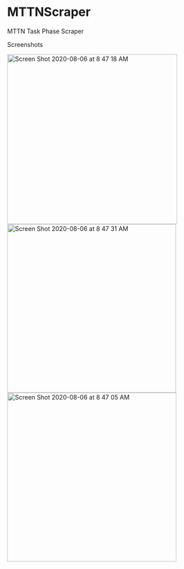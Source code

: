 # MTTNScraper
MTTN Task Phase Scraper 

Screenshots

<img width="393" alt="Screen Shot 2020-08-06 at 8 47 18 AM" src="https://user-images.githubusercontent.com/55361143/89486878-ac717c80-d7c1-11ea-9c04-cde1292424f8.png">
<img width="390" alt="Screen Shot 2020-08-06 at 8 47 31 AM" src="https://user-images.githubusercontent.com/55361143/89486883-af6c6d00-d7c1-11ea-8a3a-687cb342b45b.png">
<img width="391" alt="Screen Shot 2020-08-06 at 8 47 05 AM" src="https://user-images.githubusercontent.com/55361143/89486888-b1363080-d7c1-11ea-8fca-d7bdb9cd6bbc.png">
